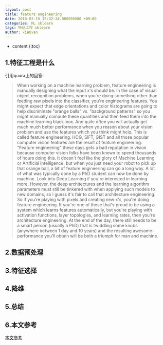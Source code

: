 ```yaml
---
layout: post
title: feature engineering
date: 2016-05-16 15:32:24.000000000 +09:00
categories: ML sklearn
tags: 特征工程 sklearn
author: xiaOvan
---
```


* content
{:toc}

## 1.特征工程是什么

  引用quora上的回答:
  
>    When working on a machine learning problem, feature engineering is manually designing what the input x's should be.  In the case of visual object recognition problems, when you're doing something other than feeding raw pixels into the classifier, you're engineering features.  You might expect that edge orientations and color histograms are going to help discriminate "orange balls" vs. "background patterns" so you might manually compute these quantities and then feed them into the machine learning black-box.  And quite often you will actually get much much better performance when you reason about your vision problem and use the features which you think might help.  This is called feature engineering.  HOG, SIFT, GIST and all those popular computer vision features are the result of feature engineering.
    "Feature engineering" these days gets a bad reputation in vision because computer vision folks have been known to spend thousands of hours doing this.  It doesn't feel like the glory of Machine Learning or Artificial Intelligence, but when you just need your robot to pick up that orange ball, a bit of feature engineering can go a long way.
    A lot of what was typically done by a PhD student can now be done by machine.  Look into Deep Learning if you're interested in learning more.  However, the deep architectures and the learning algorithm parameters must still be tinkered with when applying such models to new domains, so I guess it's fair to call that architecture engineering.
    So if you're playing with pixels and creating new x's, you're doing feature engineering.  If you're one of those that's proud to be using a system which learns features automatically, but you're playing with activation functions, layer topologies, and learning rates, then you're architecture engineering.  At the end of the day, there still needs to be a smart person (usually a PhD) that is twiddling some knobs (anywhere between 1 day and 10 years) and the resulting awesome-performance you'll obtain will be both a triumph for man and machine.

## 2.数据预处理

## 3.特征选择

## 4.降维

## 5.总结

## 6.本文参考

  [本文参考](http://www.cnblogs.com/jasonfreak/p/5448385.html)


